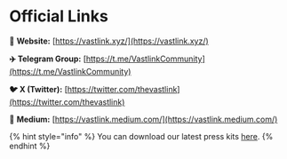 # Official Links

📍 **Website:** [https://vastlink.xyz/](https://vastlink.xyz/)

**✈️ Telegram Group:** [https://t.me/VastlinkCommunity](https://t.me/VastlinkCommunity)

**🐦 X (Twitter):** [https://twitter.com/thevastlink](https://twitter.com/thevastlink)

📃 **Medium:** [https://vastlink.medium.com/](https://vastlink.medium.com/)

{% hint style="info" %}
You can download our latest press kits [here](https://drive.google.com/file/d/1KAiZhPDGLRAbyPIWY1tAIafk1YOe1_Em/view?usp=sharing).
{% endhint %}
